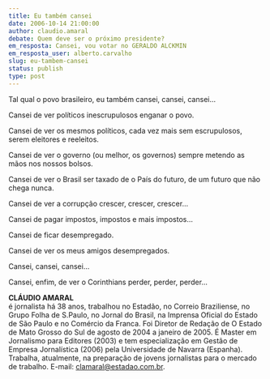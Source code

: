 ```yaml
---
title: Eu também cansei
date: 2006-10-14 21:00:00
author: claudio.amaral
debate: Quem deve ser o próximo presidente?
em_resposta: Cansei, vou votar no GERALDO ALCKMIN
em_resposta_user: alberto.carvalho
slug: eu-tambem-cansei
status: publish 
type: post
---
```


Tal qual o povo brasileiro, eu também cansei, cansei, cansei...


Cansei de ver políticos inescrupulosos enganar o povo.


Cansei de ver os mesmos políticos, cada vez mais sem escrupulosos, serem eleitores e reeleitos.


Cansei de ver o governo (ou melhor, os governos) sempre metendo as mãos nos nossos bolsos.


Cansei de ver o Brasil ser taxado de o País do futuro, de um futuro que não chega nunca.


Cansei de ver a corrupção crescer, crescer, crescer...


Cansei de pagar impostos, impostos e mais impostos...


Cansei de ficar desempregado.


Cansei de ver os meus amigos desempregados.


Cansei, cansei, cansei...


Cansei, enfim, de ver o Corinthians perder, perder, perder...


**CLÁUDIO AMARAL**  
é jornalista há 38 anos, trabalhou no Estadão, no Correio Braziliense, no Grupo Folha de S.Paulo, no Jornal do Brasil, na Imprensa Oficial do Estado de São Paulo e no Comércio da Franca. Foi Diretor de Redação de O Estado de Mato Grosso do Sul de agosto de 2004 a janeiro de 2005. É Master em Jornalismo para Editores (2003) e tem especialização em Gestão de Empresa Jornalística (2006) pela Universidade de Navarra (Espanha). Trabalha, atualmente, na preparação de jovens jornalistas para o mercado de trabalho. E-mail: [clamaral@estadao.com.br](mailto:clamaral@estadao.com.br).  



